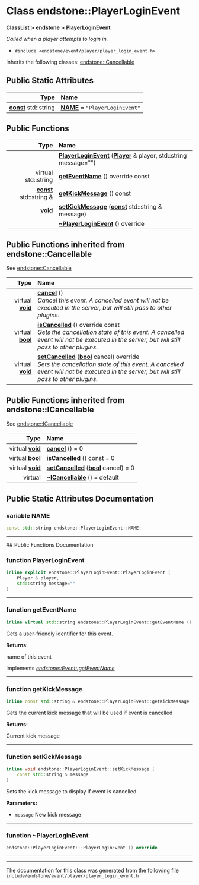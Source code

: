 

# Class endstone::PlayerLoginEvent



[**ClassList**](annotated.md) **>** [**endstone**](namespaceendstone.md) **>** [**PlayerLoginEvent**](classendstone_1_1PlayerLoginEvent.md)



_Called when a player attempts to login in._ 

* `#include <endstone/event/player/player_login_event.h>`



Inherits the following classes: [endstone::Cancellable](classendstone_1_1Cancellable.md)
































## Public Static Attributes

| Type | Name |
| ---: | :--- |
|  [**const**](classendstone_1_1Vector.md) std::string | [**NAME**](#variable-name)   = `"PlayerLoginEvent"`<br> |










































## Public Functions

| Type | Name |
| ---: | :--- |
|   | [**PlayerLoginEvent**](#function-playerloginevent) ([**Player**](classendstone_1_1Player.md) & player, std::string message="") <br> |
| virtual std::string | [**getEventName**](#function-geteventname) () override const<br> |
|  [**const**](classendstone_1_1Vector.md) std::string & | [**getKickMessage**](#function-getkickmessage) () const<br> |
|  [**void**](classendstone_1_1Vector.md) | [**setKickMessage**](#function-setkickmessage) ([**const**](classendstone_1_1Vector.md) std::string & message) <br> |
|   | [**~PlayerLoginEvent**](#function-playerloginevent) () override<br> |


## Public Functions inherited from endstone::Cancellable

See [endstone::Cancellable](classendstone_1_1Cancellable.md)

| Type | Name |
| ---: | :--- |
| virtual [**void**](classendstone_1_1Vector.md) | [**cancel**](classendstone_1_1Cancellable.md#function-cancel) () <br>_Cancel this event. A cancelled event will not be executed in the server, but will still pass to other plugins._  |
| virtual [**bool**](classendstone_1_1Vector.md) | [**isCancelled**](classendstone_1_1Cancellable.md#function-iscancelled) () override const<br>_Gets the cancellation state of this event. A cancelled event will not be executed in the server, but will still pass to other plugins._  |
| virtual [**void**](classendstone_1_1Vector.md) | [**setCancelled**](classendstone_1_1Cancellable.md#function-setcancelled) ([**bool**](classendstone_1_1Vector.md) cancel) override<br>_Sets the cancellation state of this event. A cancelled event will not be executed in the server, but will still pass to other plugins._  |


## Public Functions inherited from endstone::ICancellable

See [endstone::ICancellable](classendstone_1_1ICancellable.md)

| Type | Name |
| ---: | :--- |
| virtual [**void**](classendstone_1_1Vector.md) | [**cancel**](classendstone_1_1ICancellable.md#function-cancel) () = 0<br> |
| virtual [**bool**](classendstone_1_1Vector.md) | [**isCancelled**](classendstone_1_1ICancellable.md#function-iscancelled) () const = 0<br> |
| virtual [**void**](classendstone_1_1Vector.md) | [**setCancelled**](classendstone_1_1ICancellable.md#function-setcancelled) ([**bool**](classendstone_1_1Vector.md) cancel) = 0<br> |
| virtual  | [**~ICancellable**](classendstone_1_1ICancellable.md#function-icancellable) () = default<br> |
















































































## Public Static Attributes Documentation




### variable NAME 

```C++
const std::string endstone::PlayerLoginEvent::NAME;
```




<hr>
## Public Functions Documentation




### function PlayerLoginEvent 

```C++
inline explicit endstone::PlayerLoginEvent::PlayerLoginEvent (
    Player & player,
    std::string message=""
) 
```




<hr>



### function getEventName 

```C++
inline virtual std::string endstone::PlayerLoginEvent::getEventName () override const
```



Gets a user-friendly identifier for this event.




**Returns:**

name of this event 





        
Implements [*endstone::Event::getEventName*](classendstone_1_1Event.md#function-geteventname)


<hr>



### function getKickMessage 

```C++
inline const std::string & endstone::PlayerLoginEvent::getKickMessage () const
```



Gets the current kick message that will be used if event is cancelled




**Returns:**

Current kick message 





        

<hr>



### function setKickMessage 

```C++
inline void endstone::PlayerLoginEvent::setKickMessage (
    const std::string & message
) 
```



Sets the kick message to display if event is cancelled




**Parameters:**


* `message` New kick message 




        

<hr>



### function ~PlayerLoginEvent 

```C++
endstone::PlayerLoginEvent::~PlayerLoginEvent () override
```




<hr>

------------------------------
The documentation for this class was generated from the following file `include/endstone/event/player/player_login_event.h`

